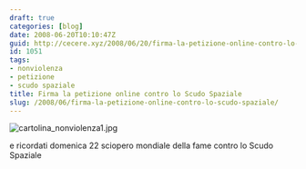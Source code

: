 ```yaml
---
draft: true
categories: [blog]
date: 2008-06-20T10:10:47Z
guid: http://cecere.xyz/2008/06/20/firma-la-petizione-online-contro-lo-scudo-spaziale/
id: 1051
tags:
- nonviolenza
- petizione
- scudo spaziale
title: Firma la petizione online contro lo Scudo Spaziale
slug: /2008/06/firma-la-petizione-online-contro-lo-scudo-spaziale/
---
```


![cartolina_nonviolenza1.jpg](http://cecere.xyz/wp-content/uploads/sites/3/2008/06/cartolina_nonviolenza1.jpg)</p> e ricordati domenica 22 sciopero mondiale della fame contro lo Scudo Spaziale